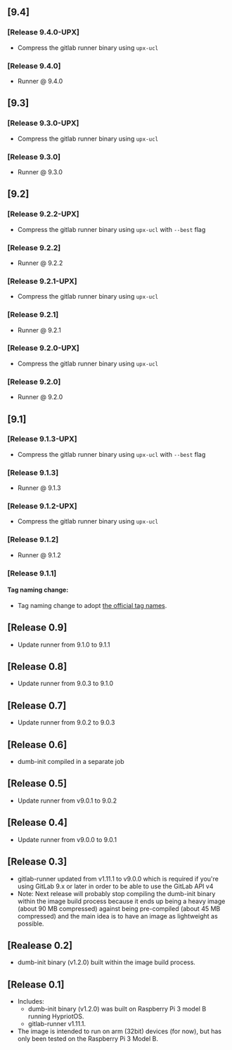 ## [9.4]
### [Release 9.4.0-UPX]
- Compress the gitlab runner binary using `upx-ucl`

### [Release 9.4.0]

- Runner @ 9.4.0

## [9.3]
### [Release 9.3.0-UPX]
- Compress the gitlab runner binary using `upx-ucl`

### [Release 9.3.0]

- Runner @ 9.3.0

## [9.2]
### [Release 9.2.2-UPX]
- Compress the gitlab runner binary using `upx-ucl`  with `--best` flag

### [Release 9.2.2]
- Runner @ 9.2.2
### [Release 9.2.1-UPX]
- Compress the gitlab runner binary using `upx-ucl`

### [Release 9.2.1]
- Runner @ 9.2.1

### [Release 9.2.0-UPX]
- Compress the gitlab runner binary using `upx-ucl`

### [Release 9.2.0]

- Runner @ 9.2.0

## [9.1]
### [Release 9.1.3-UPX]

- Compress the gitlab runner binary using `upx-ucl` with `--best` flag

### [Release 9.1.3]

- Runner @ 9.1.3
### [Release 9.1.2-UPX]

- Compress the gitlab runner binary using `upx-ucl`

### [Release 9.1.2]

- Runner @ 9.1.2

### [Release 9.1.1]

#### Tag naming change:
- Tag naming change to adopt [the official tag names](https://gitlab.com/gitlab-org/gitlab-ci-multi-runner/tags).

## [Release 0.9]

- Update runner from 9.1.0 to 9.1.1

## [Release 0.8]

- Update runner from 9.0.3 to 9.1.0

## [Release 0.7]

- Update runner from 9.0.2 to 9.0.3

## [Release 0.6]

- dumb-init compiled in a separate job

## [Release 0.5]

- Update runner from v9.0.1 to 9.0.2

## [Release 0.4]

- Update runner from v9.0.0 to 9.0.1

## [Release 0.3]

- gitlab-runner updated from v1.11.1 to v9.0.0 which is required if you're using GitLab 9.x or later in order to be able to use the GitLab API v4
- Note: Next release will probably stop compiling the dumb-init binary within the image build process because it ends up being a heavy image (about 90 MB compressed) against being pre-compiled (about 45 MB compressed) and the main idea is to have an image as lightweight as possible.

## [Realease 0.2]

- dumb-init binary (v1.2.0) built within the image build process.

## [Release 0.1]

- Includes:
    - dumb-init binary (v1.2.0) was built on Raspberry Pi 3 model B running HypriotOS.
    - gitlab-runner v1.11.1.
- The image is intended to run on arm (32bit) devices (for now), but has only been tested on the Raspberry Pi 3 Model B.